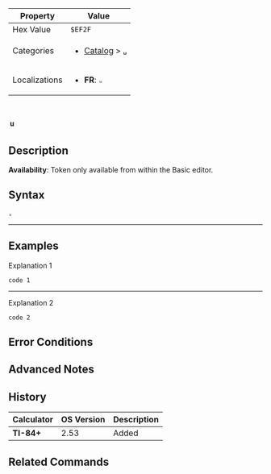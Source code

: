 | Property      | Value |
|---------------|-------|
| Hex Value     | `$EF2F`|
| Categories    | <ul><li>[Catalog](<../categories/Catalog.md>) > [ᵤ](<../categories/Catalog.md#ᵤ>)</li></ul> |
| Localizations | <ul><li><b>FR</b>: `ᵤ`</li></ul> |

# `ᵤ`

## Description



<b>Availability</b>: Token only available from within the Basic editor.

## Syntax
`ᵤ`

<hr>

## Examples

Explanation 1
```ti-basic
code 1
```
---
Explanation 2
```ti-basic
code 2
```

## Error Conditions


## Advanced Notes


## History
| Calculator | OS Version | Description |
|------------|------------|-------------|
| <b>TI-84+</b> | 2.53 | Added

## Related Commands

    